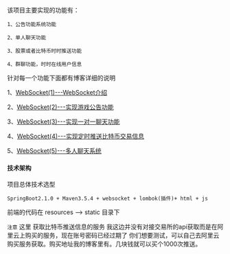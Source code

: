 
该项目主要实现的功能有：

```
1、公告功能系统功能

2、单人聊天功能

3、股票或者比特币时时推送功能

4、群聊功能，时时在线用户信息
```

针对每一个功能下面都有博客详细的说明

1、[WebSocket(1)---WebSocket介绍](https://www.cnblogs.com/qdhxhz/p/8467715.html)

2、[WebSocket(2)---实现游戏公告功能](https://www.cnblogs.com/qdhxhz/p/9438954.html)

3、[WebSocket(3)---实现一对一聊天功能](https://www.cnblogs.com/qdhxhz/p/9452237.html)

4、[WebSocket(4)---实现定时推送比特币交易信息](https://www.cnblogs.com/qdhxhz/p/9452404.html)

5、[WebSocket(5)---多人聊天系统](https://www.cnblogs.com/qdhxhz/p/9471659.html)

#### 技术架构

项目总体技术选型

```
SpringBoot2.1.0 + Maven3.5.4 + websocket + lombok(插件)+ html + js
```

前端的代码在 resources —> static 目录下

`注意` 
这里 获取比特币推送信息的服务 我这边并没有对接交易所的api获取而是在阿里云上购买的服务，现在账号密码已经过期了
你们想要测试，可以自己去阿里云购买服务获取。购买地址我的博客里有。几块钱就可以买个1000次推送。